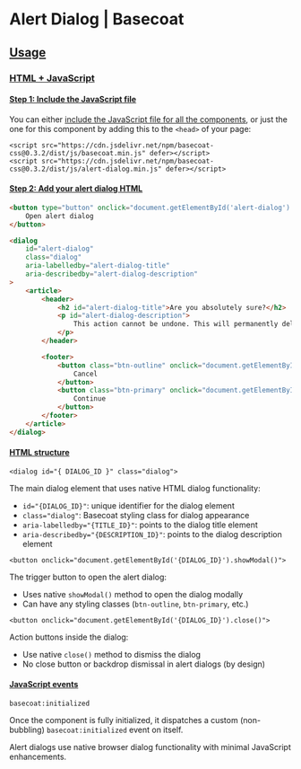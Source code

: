 # Alert Dialog | Basecoat

## [Usage](#usage)

### [HTML + JavaScript](#usage-html-js)

#### [Step 1: Include the JavaScript file](#usage-html-js-1)

You can either [include the JavaScript file for all the components](/installation/#install-cdn-all), or just the one for this component by adding this to the `<head>` of your page:

```
<script src="https://cdn.jsdelivr.net/npm/basecoat-css@0.3.2/dist/js/basecoat.min.js" defer></script>
<script src="https://cdn.jsdelivr.net/npm/basecoat-css@0.3.2/dist/js/alert-dialog.min.js" defer></script>
```

#### [Step 2: Add your alert dialog HTML](#usage-html-js-2)

```html
<button type="button" onclick="document.getElementById('alert-dialog').showModal()" class="btn-outline">
    Open alert dialog
</button>

<dialog 
    id="alert-dialog" 
    class="dialog" 
    aria-labelledby="alert-dialog-title" 
    aria-describedby="alert-dialog-description"
>
    <article>
        <header>
            <h2 id="alert-dialog-title">Are you absolutely sure?</h2>
            <p id="alert-dialog-description">
                This action cannot be undone. This will permanently delete your account and remove your data from our servers.
            </p>
        </header>

        <footer>
            <button class="btn-outline" onclick="document.getElementById('alert-dialog').close()">
                Cancel
            </button>
            <button class="btn-primary" onclick="document.getElementById('alert-dialog').close()">
                Continue
            </button>
        </footer>
    </article>
</dialog>
```

#### [HTML structure](#usage-html-js-3)

`<dialog id="{ DIALOG_ID }" class="dialog">`

The main dialog element that uses native HTML dialog functionality:

- `id="{DIALOG_ID}"`: unique identifier for the dialog element
- `class="dialog"`: Basecoat styling class for dialog appearance
- `aria-labelledby="{TITLE_ID}"`: points to the dialog title element
- `aria-describedby="{DESCRIPTION_ID}"`: points to the dialog description element

`<button onclick="document.getElementById('{DIALOG_ID}').showModal()">`

The trigger button to open the alert dialog:

- Uses native `showModal()` method to open the dialog modally
- Can have any styling classes (`btn-outline`, `btn-primary`, etc.)

`<button onclick="document.getElementById('{DIALOG_ID}').close()">`

Action buttons inside the dialog:

- Use native `close()` method to dismiss the dialog
- No close button or backdrop dismissal in alert dialogs (by design)

#### [JavaScript events](#usage-html-js-4)

`basecoat:initialized`

Once the component is fully initialized, it dispatches a custom (non-bubbling) `basecoat:initialized` event on itself.

Alert dialogs use native browser dialog functionality with minimal JavaScript enhancements.